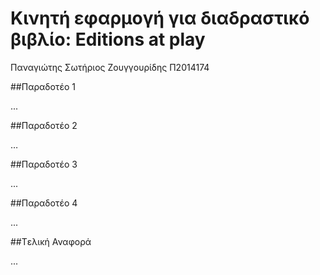 # Κινητή εφαρμογή για διαδραστικό βιβλίο: Editions at play

Παναγιώτης Σωτήριος Ζουγγουρίδης 
Π2014174

##Παραδοτέο 1

...

##Παραδοτέο 2

…

##Παραδοτέο 3

...

##Παραδοτέο 4

...

##Tελική Αναφορά

...
